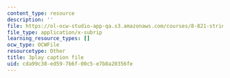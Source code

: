 ```yaml
---
content_type: resource
description: ''
file: https://ol-ocw-studio-app-qa.s3.amazonaws.com/courses/8-821-string-theory-and-holographic-duality-fall-2014/cda99c38ed597b6f00c5e7b8a20356fe_0fChZwU1zEc.srt
file_type: application/x-subrip
learning_resource_types: []
ocw_type: OCWFile
resourcetype: Other
title: 3play caption file
uid: cda99c38-ed59-7b6f-00c5-e7b8a20356fe
---
```

